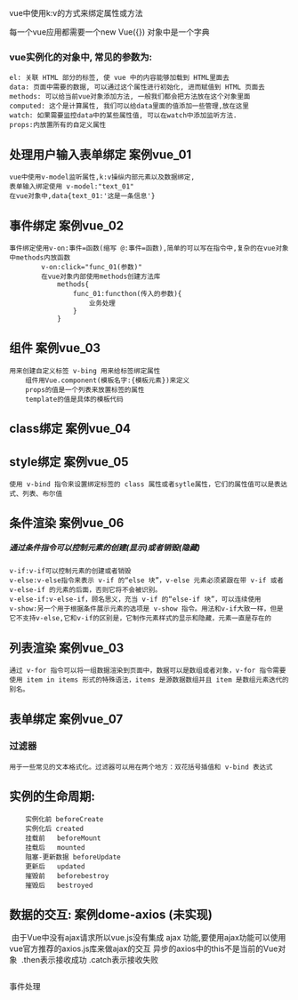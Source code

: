 vue中使用k:v的方式来绑定属性或方法

每一个vue应用都需要一个new Vue({}) 对象中是一个字典

### vue实例化的对象中, 常见的参数为:

	el: 关联 HTML 部分的标签, 使 vue 中的内容能够加载到 HTML里面去
	data: 页面中需要的数据, 可以通过这个属性进行初始化, 进而赋值到 HTML 页面去
	methods: 可以给当前vue对象添加方法, 一般我们都会把方法放在这个对象里面
	computed: 这个是计算属性, 我们可以给data里面的值添加一些管理,放在这里
	watch: 如果需要监控data中的某些属性值, 可以在watch中添加监听方法.
	props:内放置所有的自定义属性

## 处理用户输入表单绑定 案例vue_01 

	vue中使用v-model监听属性,k:v操纵内部元素以及数据绑定,
	表单输入绑定使用 v-model:"text_01"
	在vue对象中,data{text_01:'这是一条信息'}

## 事件绑定    案例vue_02

	事件绑定使用v-on:事件=函数(缩写 @:事件=函数),简单的可以写在指令中,复杂的在vue对象中methods内放函数
	        v-on:click="func_01(参数)"  
	        在vue对象内部使用methods创建方法库
	            methods{
	                func_01:functhon(传入的参数){
	                    业务处理
	                }
	            }



## 组件     案例vue_03

	用来创建自定义标签 v-bing 用来给标签绑定属性
	    组件用Vue.component(模板名字:{模板元素})来定义
	    props的值是一个列表来放置标签的属性
	    template的值是具体的模板代码



## class绑定 案例vue_04

## style绑定 案例vue_05

	使用 v-bind 指令来设置绑定标签的 class 属性或者sytle属性，它们的属性值可以是表达式、列表、布尔值

## 条件渲染 案例vue_06

##### 通过条件指令可以控制元素的创建(显示)或者销毁(隐藏)

	v-if:v-if可以控制元素的创建或者销毁
	v-else:v-else指令来表示 v-if 的“else 块”，v-else 元素必须紧跟在带 v-if 或者 	v-else-if 的元素的后面，否则它将不会被识别。
	v-else-if:v-else-if，顾名思义，充当 v-if 的“else-if 块”，可以连续使用
	v-show:另一个用于根据条件展示元素的选项是 v-show 指令。用法和v-if大致一样，但是它不支持v-else,它和v-if的区别是，它制作元素样式的显示和隐藏，元素一直是存在的

## 列表渲染 案例vue_03

	通过 v-for 指令可以将一组数据渲染到页面中，数据可以是数组或者对象，v-for 指令需要使用 item in items 形式的特殊语法，items 是源数据数组并且 item 是数组元素迭代的别名。

## 表单绑定 案例vue_07

### 过滤器

	用于一些常见的文本格式化。过滤器可以用在两个地方：双花括号插值和 v-bind 表达式

## 实例的生命周期:

	    实例化前 beforeCreate
	    实例化后 created
	    挂载前   beforeMount
	    挂载后   mounted
	    阻塞-更新数据 beforeUpdate
	    更新后   updated
	    摧毁前   beforebestroy
	    摧毁后   bestroyed


## 数据的交互: 案例dome-axios  (未实现)

​	    由于Vue中没有ajax请求所以vue.js没有集成 ajax 功能,要使用ajax功能可以使用vue官方推荐的axios.js库来做ajax的交互
		异步的axios中的this不是当前的Vue对象
​	    .then表示接收成功
	    .catch表示接收失败  

```

```

事件处理